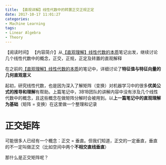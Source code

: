 ```yaml
---
title: 【直观详解】线性代数中的转置正交正规正定
date: 2017-10-17 11:01:27
categories:
- Machine Learning
tags:
- Linear Algebra
- Theory
---
```


【阅读时间】
【内容简介】从[【直观理解】线性代数的本质](https://charlesliuyx.github.io/2017/10/06/%E3%80%90%E7%9B%B4%E8%A7%82%E8%AF%A6%E8%A7%A3%E3%80%91%E7%BA%BF%E6%80%A7%E4%BB%A3%E6%95%B0%E7%9A%84%E6%9C%AC%E8%B4%A8/)笔记出发，继续讨论几个线性代数中的概念，正交，正规，正定及转置的直观解释
<!-- more -->

在之前的[【直观理解】线性代数的本质](https://charlesliuyx.github.io/2017/10/06/%E3%80%90%E7%9B%B4%E8%A7%82%E8%AF%A6%E8%A7%A3%E3%80%91%E7%BA%BF%E6%80%A7%E4%BB%A3%E6%95%B0%E7%9A%84%E6%9C%AC%E8%B4%A8/)的笔记中，详细讨论了**特征值与特征向量的几何直观意义**

起初，研究线性代数，也是因为深入了解矩阵（变换）对机器学习中的很多**优美公式的推导和理解**有帮助。上篇笔记中，3B1B团队的讲解内容中没有涉及几个线性代数中的概念，且这些概念在做矩阵分解时会被用到。以**上一篇笔记中的直观理解为基础**（矩阵 = 变换）在这里做一个整理和记录

# 正交矩阵

可能很多人已经有一个概念：正交 = 垂直。但我们知道，正交的一定垂直，垂直的不一定叫做正交（比如空间中两个**不相交直线垂直**）

那什么是正交矩阵呢？